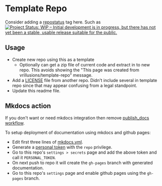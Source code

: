 # Template Repo

Consider adding a [repostatus](https://www.repostatus.org/) tag here.  Such as [![Project Status: WIP – Initial development is in progress, but there has not yet been a stable, usable release suitable for the public.](https://www.repostatus.org/badges/latest/wip.svg)](https://www.repostatus.org/#wip)

## Usage

- Create new repo using this as a template
  - Optionally can get a zip file of current code and extract in to new repo.  This avoids showing the "This page was created from vrillusions/template-repo" message.
- Add a [LICENSE](LICENSE) file from another repo.  Didn't include several in template repo since that may appear confusing from a legal standpoint.
- Update this readme file.

## Mkdocs action

If you don't want or need mkdocs integration then remove [publish_docs workflow](.github/workflows/publish_docs.yml).

To setup deployment of documentation using mkdocs and github pages:

- Edit first three lines of [mkdocs.yml](mkdocs.yml).
- Generate a [personal token](https://github.com/settings/tokens) with the `repo` privilege.
- Go to this repo's `settings > secrets` page and add the above token and call it `PERSONAL_TOKEN`.
- On next push to repo it will create the `gh-pages` branch with generated documentation.
- Go to this repo's `settings` page and enable github pages using the `gh-pages` branch.

